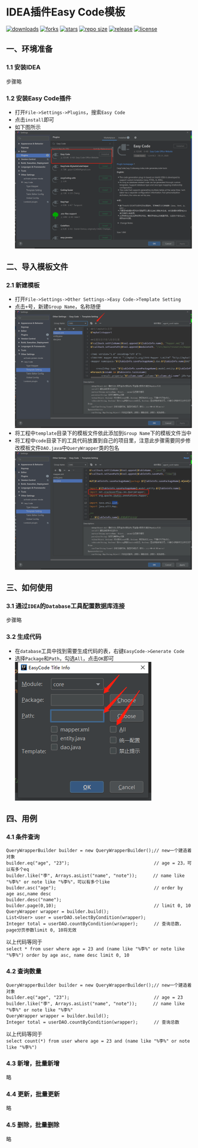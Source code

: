# IDEA插件Easy Code模板

[![downloads](https://img.shields.io/github/downloads/wormhole/EasyCode-Template/total.svg)](https://github.com/wormhole/EasyCode-Template/releases)
[![forks](https://img.shields.io/github/forks/wormhole/EasyCode-Template.svg)](https://github.com/stdutil/EasyCode-Template/network/members)
[![stars](https://img.shields.io/github/stars/wormhole/EasyCode-Template.svg)](https://github.com/stdutil/EasyCode-Template/stargazers) 
[![repo size](https://img.shields.io/github/repo-size/wormhole/EasyCode-Template.svg)](https://github.com/wormhole/EasyCode-Template/archive/master.zip)
[![release](https://img.shields.io/github/release/wormhole/EasyCode-Template.svg)](https://github.com/wormhole/EasyCode-Template/releases)
[![license](https://img.shields.io/github/license/mashape/apistatus.svg)](https://github.com/wormhole/EasyCode-Template/blob/dev/LICENSE)

## 一、环境准备
### 1.1 安装IDEA
步骤略
### 1.2 安装Easy Code插件
* 打开`File->Settings->Plugins`，搜索`Easy Code`
* 点击`install`即可
* 如下图所示  
![install](img/install.png)

## 二、导入模板文件
### 2.1 新建模板
* 打开`File->Settings->Other Settings->Easy Code->Template Setting`
* 点击`+`号，新建`Group Name`，名称随便  
![group](img/group.png)
* 将工程中`template`目录下的模板文件依此添加到`Group Name`下的模板文件当中
* 将工程中`code`目录下的工具代码放置到自己的项目里，注意此步骤需要同步修改模板文件`DAO.java`中`QueryWrapper`类的包名  
![package](img/package.png)

## 三、如何使用
### 3.1 通过`IDEA`的`Database`工具配置数据库连接
步骤略

### 3.2 生成代码
* 在`database`工具中找到需要生成代码的表，右键`EasyCode->Generate Code`  
* 选择`Package`和`Path`，勾选`All`，点击`OK`即可  
![setting](img/setting.png)

## 四、用例
### 4.1 条件查询
```
QueryWrapperBuilder builder = new QueryWrapperBuilder();// new一个建造着对象
builder.eq("age", "23");                                // age = 23，可以有多个eq
builder.like("李", Arrays.asList("name", "note"));      // name like "%李%" or note like "%李%"，可以有多个like
builder.asc("age");                                     // order by age asc,name desc
builder.desc("name");
builder.page(0,10);                                     // limit 0, 10
QueryWrapper wrapper = builder.build();
List<User> user = userDAO.selectByCondition(wrapper);
Integer total = userDAO.countByCondition(wrapper);      // 查询总数，page分页参数limit 0, 10将无效
```
以上代码等同于  
`select * from user where age = 23 and (name like "%李%" or note like "%李%") order by age asc, name desc limit 0, 10`

### 4.2 查询数量
```
QueryWrapperBuilder builder = new QueryWrapperBuilder();// new一个建造着对象
builder.eq("age", "23");                                // age = 23
builder.like("李", Arrays.asList("name", "note"));      // name like "%李%" or note like "%李%"
QueryWrapper wrapper = builder.build();
Integer total = userDAO.countByCondition(wrapper);      // 查询总数
```
以上代码等同于  
`select count(*) from user where age = 23 and (name like "%李%" or note like "%李%")`

### 4.3 新增，批量新增
略

### 4.4 更新，批量更新
略

### 4.5 删除，批量删除
略